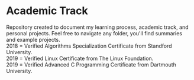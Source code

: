 # Academic Track
Repository created to document my learning process, academic track, and personal projects.
Feel free to navigate any folder, you'll find summaries and example projects.
<br/>
2018 = Verified Algorithms Specialization Certificate from Standford University.
<br/>
2019 = Verified Linux Certificate from The Linux Foundation.
<br/>
2019 = Verified Advanced C Programming Certificate from Dartmouth University.

